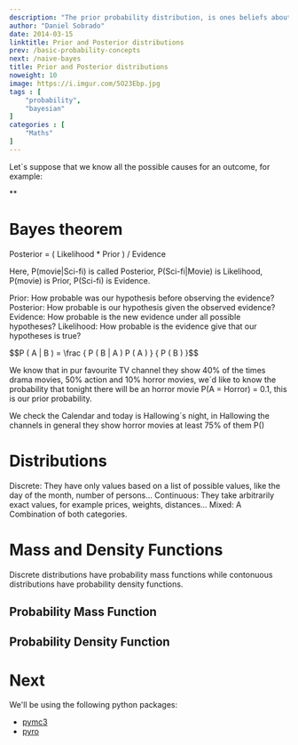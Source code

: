 ```yaml
---
description: "The prior probability distribution, is ones beliefs about its quantity before some evidence is taken into account. The posterior probability distribution, is the revised probability of an event occurring after some evidence has been taken into account."
author: "Daniel Sobrado"
date: 2014-03-15
linktitle: Prior and Posterior distributions
prev: /basic-probability-concepts
next: /naive-bayes
title: Prior and Posterior distributions
noweight: 10
image: https://i.imgur.com/5O23Ebp.jpg
tags : [
    "probability",
    "bayesian"
]
categories : [
    "Maths"
]
---
```


Let´s suppose that we know all the possible causes for an outcome, for example:

**

# Bayes theorem

Posterior = ( Likelihood * Prior ) /  Evidence

Here, P(movie|Sci-fi) is called Posterior,
P(Sci-fi|Movie) is Likelihood,
P(movie) is Prior,
P(Sci-fi) is Evidence. 

Prior: How probable was our hypothesis before observing the evidence?
Posterior: How probable is our hypothesis given the observed evidence?
Evidence: How probable is the new evidence under all possible hypotheses?
Likelihood: How probable is the evidence give that our hypotheses is true?

<div id="el"><span>$$P ( A | B ) = \frac { P ( B | A ) P ( A ) } { P ( B ) }$$</span></div>

We know that in pur favourite TV channel they show 40% of the times drama movies, 50% action and 10% horror movies, we´d like to know the probability that tonight there will be an horror movie P(A = Horror) = 0.1, this is our prior probability.

We check the Calendar and today is Hallowing´s night, in Hallowing the channels in general they show horror movies at least 75% of them P()

# Distributions

Discrete: They have only values based on a list of possible values, like the day of the month, number of persons...
Continuous: They take arbitrarily exact values, for example prices, weights, distances...
Mixed: A Combination of both categories.

# Mass and Density Functions

Discrete distributions have probability mass functions while contonuous distributions have probability density functions.

## Probability Mass Function

## Probability Density Function

# Next 

We'll be using the following python packages:
* [pymc3](https://github.com/pymc-devs/pymc3) 
* [pyro](https://github.com/uber/pyro)
